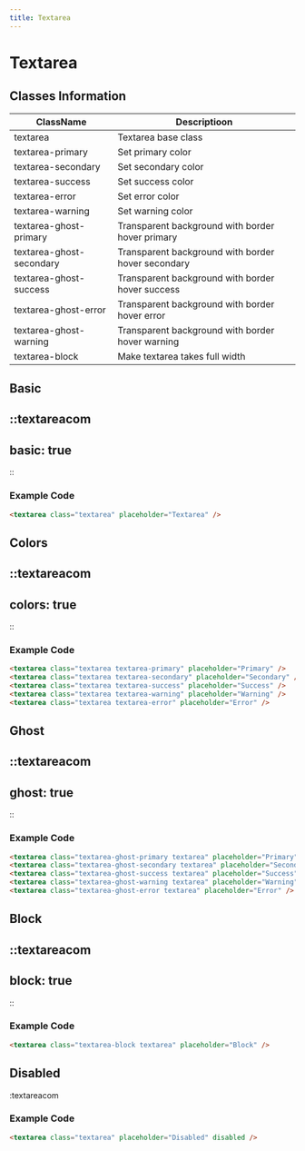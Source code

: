 ```yaml
---
title: Textarea
---
```


# Textarea

## Classes Information

| ClassName                | Descriptioon                                       |
| ------------------------ | -------------------------------------------------- |
| textarea                 | Textarea base class                                |
| textarea-primary         | Set primary color                                  |
| textarea-secondary       | Set secondary color                                |
| textarea-success         | Set success color                                  |
| textarea-error           | Set error color                                    |
| textarea-warning         | Set warning color                                  |
| textarea-ghost-primary   | Transparent background with border hover primary   |
| textarea-ghost-secondary | Transparent background with border hover secondary |
| textarea-ghost-success   | Transparent background with border hover success   |
| textarea-ghost-error     | Transparent background with border hover error     |
| textarea-ghost-warning   | Transparent background with border hover warning   |
| textarea-block           | Make textarea takes full width                     |

## Basic

::textareacom
---
basic: true
---
::

### Example Code

```html [html]
<textarea class="textarea" placeholder="Textarea" />

```

## Colors

::textareacom
---
colors: true
---
::

### Example Code

```html [html]
<textarea class="textarea textarea-primary" placeholder="Primary" />
<textarea class="textarea textarea-secondary" placeholder="Secondary" />
<textarea class="textarea textarea-success" placeholder="Success" />
<textarea class="textarea textarea-warning" placeholder="Warning" />
<textarea class="textarea textarea-error" placeholder="Error" />
```

## Ghost

::textareacom
---
ghost: true
---
::

### Example Code

```html [html]
<textarea class="textarea-ghost-primary textarea" placeholder="Primary" />
<textarea class="textarea-ghost-secondary textarea" placeholder="Secondary" />
<textarea class="textarea-ghost-success textarea" placeholder="Success" />
<textarea class="textarea-ghost-warning textarea" placeholder="Warning" />
<textarea class="textarea-ghost-error textarea" placeholder="Error" />

```

## Block

::textareacom
---
block: true
---
::

### Example Code

```html [html]
<textarea class="textarea-block textarea" placeholder="Block" />

```

## Disabled

:textareacom

### Example Code

```html [html]
<textarea class="textarea" placeholder="Disabled" disabled />
```
